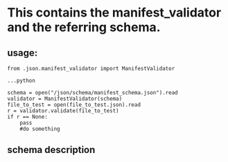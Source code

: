 # This contains the manifest_validator and the referring schema.

## usage:

```
from .json.manifest_validator import ManifestValidator

...python

schema = open("/json/schema/manifest_schema.json").read
validator = ManifestValidator(schema)
file_to_test = open(file_to_test.json).read
r = validator.validate(file_to_test)
if r == None:
    pass
    #do something
```

## schema description